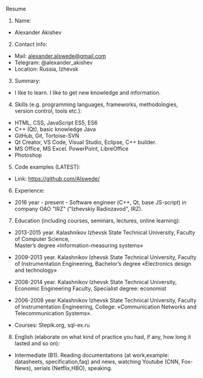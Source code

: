   Resume

1. Name:
* Alexander Akishev
2. Contact Info: 
* Mail: alexander.alswede@gmail.com
* Telegram: @alexander_akishev
* Location: Russia, Izhevsk   
            
3. Summary: 
* I like to learn. I like to get new knowledge and information. 

4. Skills (e.g. programming languages, frameworks, methodologies, version control, tools etc.):
*	HTML, CSS, JavaScript ES5, ES6
*	C++ (Qt), basic knowledge Java
*	GitHub, Git, Tortoise-SVN
*	Qt Creator,  VS Code, Visual Studio, Eclipse, C++ builder. 
*	MS Office, MS Excel. PowerPoint, LibreOffice
*	Photoshop

5. Code examples (LATEST):
* Link: https://github.com/Alswede/

6. Experience:
* 2016 year - present - Software engineer (С++, Qt, base JS-script) in company OAO "IRZ" ("Izhevskiy Radiozavod", IRZ).

7. Education (including courses, seminars, lectures, online learning):

* 2013-2015 year. Kalashnikov Izhevsk State Technical University, 
 Faculty of Computer Science,  
Master’s degree  «Information-measuring systems»

* 2009-2013 year. Kalashnikov Izhevsk State Technical University, 
Faculty of Instrumentation Engineering, 
Bachelor’s degree  «Electronics design and technology»

* 2008-2014 year. Kalashnikov Izhevsk State Technical University,
Economic Engineering Faculty, 
Specialist degree: economist

* 2006-2008 year Kalashnikov Izhevsk State Technical University,
Faculty of Instrumentation Engineering,
College: «Communication Networks and Telecommunication Systems».

* Courses: Stepik.org, sql-ex.ru

8. English (elaborate on what kind of practice you had, if any, how long it lasted and so on):
* Intermediate (B1). Reading documentations (at work,example: datasheets, specification,faq) and news, watching Youtube (CNN, Fox-News), serials (Netflix,HBO), speaking.
